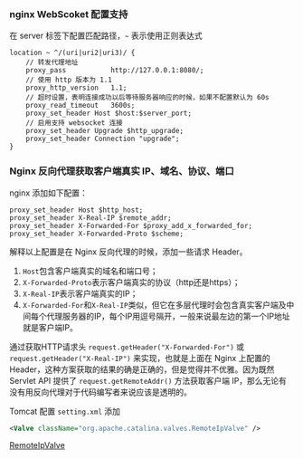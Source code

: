 ### nginx WebScoket 配置支持

在 server 标签下配置匹配路径，`~` 表示使用正则表达式

```
location ~ ^/(uri|uri2|uri3)/ {
    // 转发代理地址
    proxy_pass           http://127.0.0.1:8080/;
    // 使用 http 版本为 1.1 
    proxy_http_version   1.1;
    // 超时设置，表明连接成功以后等待服务器响应的时候，如果不配置默认为 60s
    proxy_read_timeout   3600s;
    proxy_set_header Host $host:$server_port;
    // 启用支持 websocket 连接
    proxy_set_header Upgrade $http_upgrade;
    proxy_set_header Connection "upgrade";
}
```

### Nginx 反向代理获取客户端真实 IP、域名、协议、端口

nginx 添加如下配置：

```
proxy_set_header Host $http_host;
proxy_set_header X-Real-IP $remote_addr;
proxy_set_header X-Forwarded-For $proxy_add_x_forwarded_for;
proxy_set_header X-Forwarded-Proto $scheme;
```

解释以上配置是在 Nginx 反向代理的时候，添加一些请求 Header。

1. `Host`包含客户端真实的域名和端口号；
2. `X-Forwarded-Proto`表示客户端真实的协议（http还是https）；
3. `X-Real-IP`表示客户端真实的IP；
4. `X-Forwarded-For`和`X-Real-IP`类似，但它在多层代理时会包含真实客户端及中间每个代理服务器的IP，每个IP用逗号隔开，一般来说最左边的第一个IP地址就是客户端IP。

通过获取HTTP请求头 `request.getHeader("X-Forwarded-For")` 或 `request.getHeader("X-Real-IP")` 来实现，也就是上面在 Nginx 上配置的 Header，这种方案获取的结果的确是正确的，但是觉得并不优雅。因为既然 Servlet API 提供了 `request.getRemoteAddr()` 方法获取客户端 IP，那么无论有没有用反向代理对于代码编写者来说应该是透明的。

Tomcat 配置 `setting.xml` 添加

```xml
<Valve className="org.apache.catalina.valves.RemoteIpValve" />
```

[RemoteIpValve](https://tomcat.apache.org/tomcat-8.5-doc/api/org/apache/catalina/valves/RemoteIpValve.html)